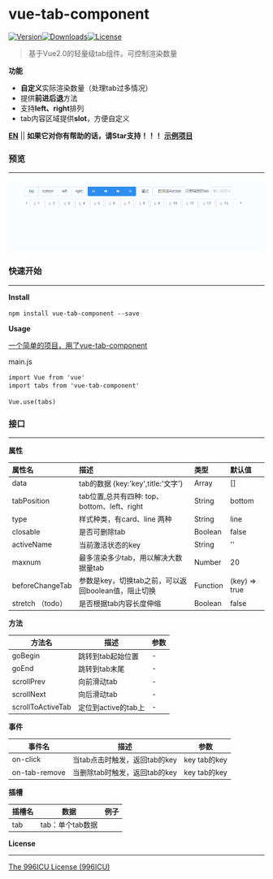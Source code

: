 # vue-tab-component

[![Version](http://img.shields.io/npm/v/vue-tab-component.svg)](https://www.npmjs.com/package/vue-tab-component)[![Downloads](http://img.shields.io/npm/dm/vue-tab-component.svg)](https://www.npmjs.com/package/vue-tab-component)[![License](https://img.shields.io/npm/l/vue-tab-component.svg?style=flat)](https://opensource.org/licenses/MIT)

> 基于Vue2.0的轻量级tab组件。可控制渲染数量

**功能**

- **自定义**实际渲染数量（处理tab过多情况）
- 提供**前进后退**方法
- 支持**left、right**排列
- tab内容区域提供**slot**，方便自定义

**[EN](README.md)** || **如果它对你有帮助的话，请Star支持！！！**
**[示例项目](https://github.com/qq240814476/vue-tab-component-demo)**

### 预览

------

![demo](static/vue-tab-component.gif)

### 快速开始

------

**Install**

`npm install vue-tab-component --save`

**Usage**

[一个简单的项目，用了vue-tab-component](https://github.com/qq240814476/vue-tab-component-demo)

main.js

```vue
import Vue from 'vue'
import tabs from 'vue-tab-component'

Vue.use(tabs)
```

### 接口

---

**属性**

| 属性名           | 描述                                                | 类型     | 默认值        |
| :--------------- | :-------------------------------------------------- | :------- | :------------ |
| data             | tab的数据    {key:'key',title:'文字'}               | Array    | []            |
| tabPosition      | tab位置,总共有四种: top、bottom、left、right        | String   | bottom        |
| type             | 样式种类，有card、line 两种                         | String   | line          |
| closable         | 是否可删除tab                                       | Boolean  | false         |
| activeName       | 当前激活状态的key                                   | String   | ''            |
| maxnum           | 最多渲染多少tab，用以解决大数据量tab                | Number   | 20            |
| beforeChangeTab  | 参数是key，切换tab之前，可以返回boolean值，阻止切换 | Function | (key) => true |
| stretch （todo） | 是否根据tab内容长度伸缩                             | Boolean  | false         |

**方法**

| 方法名            | 描述                | 参数 |
| ----------------- | ------------------- | ---- |
| goBegin           | 跳转到tab起始位置   | -    |
| goEnd             | 跳转到tab末尾       | -    |
| scrollPrev        | 向前滑动tab         | -    |
| scrollNext        | 向后滑动tab         | -    |
| scrollToActiveTab | 定位到active的tab上 | -    |

**事件**

| 事件名        | 描述                          | 参数         |
| ------------- | ----------------------------- | ------------ |
| on-click      | 当tab点击时触发，返回tab的key | key tab的key |
| on-tab-remove | 当删除tab时触发，返回tab的key | key tab的key |

**插槽**

| 插槽名 | 数据             | 例子                                                                 |
| ------ | ---------------- | -------------------------------------------------------------------- |
| tab    | tab：单个tab数据 | <template v-slot:tab="tab"><Icon :type="tab.icon"></Icon></template> |


**License**

------

[The 996ICU License (996ICU)](LICENSE)
